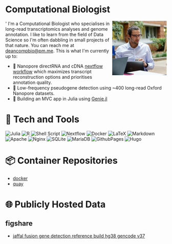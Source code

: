 # Computational Biologist
<!-- 
**number-25/number-25** is a ✨ _special_ ✨ repository because its `README.md` (this file) appears on your GitHub profile. Bioinfor-matician/magician - - 💡 Learning SQL, and single-cell sequencing analysis  

-->
<img align="right" width="170" height="170" src="https://github.com/number-25/ComputationalBiology-for-Autodidacts/blob/main/Cheatsheets/dp_dean_git_400x400.jpg">     '
I'm a Computational Biologist who specialises in long-read transcriptomics analyses and genome annotation. I like to learn from the field of Data Science so I'm often dabbling in small projects of that nature. You can reach me at deancompbio@pm.me. This is what I'm currently up to:  
- 🚦 Nanopore directRNA and cDNA [nextflow workflow](https://github.com/number-25/rich_directRNA) which maximizes transcript reconstruction options and prioritises annotation quality.
- 🧬 Low-frequency pseudogene detection using ~400 long-read Oxford Nanopore datasets. 
- 🧞 Building an MVC app in Julia using [Genie.jl](https://github.com/GenieFramework/Genie.jl)   


# :crystal_ball: Tech and Tools
![Julia](https://img.shields.io/badge/-Julia-9558B2?style=flat&logo=julia&logoColor=white) ![R](https://img.shields.io/badge/r-%23276DC3.svg?style=flat&logo=r&logoColor=white) ![Shell Script](https://img.shields.io/badge/shell_script-%23121011.svg?style=flat&logo=gnu-bash&logoColor=white) ![Nextflow](https://img.shields.io/badge/nextflow-green) ![Docker](https://img.shields.io/badge/docker-%230db7ed.svg?style=flat&logo=docker&logoColor=white) ![LaTeX](https://img.shields.io/badge/latex-%23008080.svg?style=flat&logo=latex&logoColor=white) ![Markdown](https://img.shields.io/badge/markdown-%23000000.svg?style=flat&logo=markdown&logoColor=white) ![Apache](https://img.shields.io/badge/apache-%23D42029.svg?style=flat&logo=apache&logoColor=white) ![Nginx](https://img.shields.io/badge/nginx-%23009639.svg?style=flat&logo=nginx&logoColor=white) ![SQLite](https://img.shields.io/badge/sqlite-%2307405e.svg?style=flat&logo=sqlite&logoColor=white) ![MariaDB](https://img.shields.io/badge/MariaDB-003545?style=flat&logo=mariadb&logoColor=white) ![GithubPages](https://img.shields.io/badge/github%20pages-121013?style=flat&logo=github&logoColor=white) ![Hugo](https://img.shields.io/badge/Hugo-black.svg?style=flat&logo=Hugo) 

# 📦 Container Repositories 
- [docker](https://hub.docker.com/r/number25/)
- [quay](https://quay.io/user/number_25/)

# 🌐 Publicly Hosted Data
## figshare 
- [jaffal fusion gene detection reference build hg38 gencode v37](https://figshare.com/articles/dataset/Jaffa_hg38_gencode37_reference/27673314)
